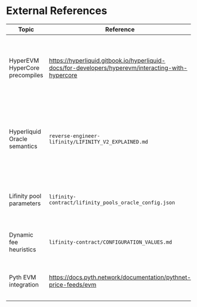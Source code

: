 # External References

| Topic | Reference | Notes |
|-------|-----------|-------|
| HyperEVM HyperCore precompiles | https://hyperliquid.gitbook.io/hyperliquid-docs/for-developers/hyperevm/interacting-with-hypercore | Official precompile addresses + `L1Read.sol` selectors (retrieved 2025-09-28). |
| Hyperliquid Oracle semantics | `reverse-engineer-lifinity/LIFINITY_V2_EXPLAINED.md` | Baseline mapping between Solana bytecode and DNMM behaviours used for Solidity port. |
| Lifinity pool parameters | `lifinity-contract/lifinity_pools_oracle_config.json` | Source of SOL/USDC oracle caps and freshness settings. |
| Dynamic fee heuristics | `lifinity-contract/CONFIGURATION_VALUES.md` | Basis for α/β multipliers and decay semantics. |
| Pyth EVM integration | https://docs.pyth.network/documentation/pythnet-price-feeds/evm | Defines price ID usage and confidence handling. |

